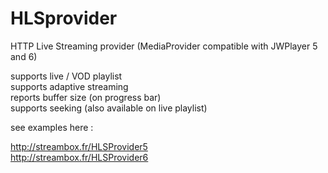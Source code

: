 HLSprovider
===========

HTTP Live Streaming provider (MediaProvider compatible with JWPlayer 5 and 6)

supports live / VOD playlist<br>
supports adaptive streaming<br>
reports buffer size (on progress bar)<br>
supports seeking (also available on live playlist)<br>


see examples here :

http://streambox.fr/HLSProvider5<br>
http://streambox.fr/HLSProvider6
